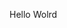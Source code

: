 Hello Wolrd





































































































































































































































































































































































































































































































































































































































































































































































































































































































































































































































































































































































































































































































































































































































































































































































































































































































































































































































































































































































































































































































































































































































































































































































































































































































































































































































































































































































































































































































































































































































































































































































































































































































































































































































































































































































































































































































































































































































































































































































































































































































































































































































































































































































































































































































































































































































































































































































































































































































































































































































































































































































































